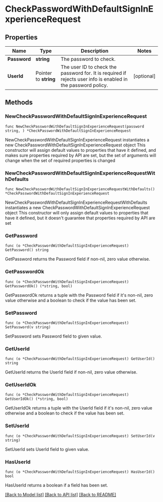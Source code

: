 # CheckPasswordWithDefaultSignInExperienceRequest

## Properties

Name | Type | Description | Notes
------------ | ------------- | ------------- | -------------
**Password** | **string** | The password to check. | 
**UserId** | Pointer to **string** | The user ID to check the password for. It is required if rejects user info is enabled in the password policy. | [optional] 

## Methods

### NewCheckPasswordWithDefaultSignInExperienceRequest

`func NewCheckPasswordWithDefaultSignInExperienceRequest(password string, ) *CheckPasswordWithDefaultSignInExperienceRequest`

NewCheckPasswordWithDefaultSignInExperienceRequest instantiates a new CheckPasswordWithDefaultSignInExperienceRequest object
This constructor will assign default values to properties that have it defined,
and makes sure properties required by API are set, but the set of arguments
will change when the set of required properties is changed

### NewCheckPasswordWithDefaultSignInExperienceRequestWithDefaults

`func NewCheckPasswordWithDefaultSignInExperienceRequestWithDefaults() *CheckPasswordWithDefaultSignInExperienceRequest`

NewCheckPasswordWithDefaultSignInExperienceRequestWithDefaults instantiates a new CheckPasswordWithDefaultSignInExperienceRequest object
This constructor will only assign default values to properties that have it defined,
but it doesn't guarantee that properties required by API are set

### GetPassword

`func (o *CheckPasswordWithDefaultSignInExperienceRequest) GetPassword() string`

GetPassword returns the Password field if non-nil, zero value otherwise.

### GetPasswordOk

`func (o *CheckPasswordWithDefaultSignInExperienceRequest) GetPasswordOk() (*string, bool)`

GetPasswordOk returns a tuple with the Password field if it's non-nil, zero value otherwise
and a boolean to check if the value has been set.

### SetPassword

`func (o *CheckPasswordWithDefaultSignInExperienceRequest) SetPassword(v string)`

SetPassword sets Password field to given value.


### GetUserId

`func (o *CheckPasswordWithDefaultSignInExperienceRequest) GetUserId() string`

GetUserId returns the UserId field if non-nil, zero value otherwise.

### GetUserIdOk

`func (o *CheckPasswordWithDefaultSignInExperienceRequest) GetUserIdOk() (*string, bool)`

GetUserIdOk returns a tuple with the UserId field if it's non-nil, zero value otherwise
and a boolean to check if the value has been set.

### SetUserId

`func (o *CheckPasswordWithDefaultSignInExperienceRequest) SetUserId(v string)`

SetUserId sets UserId field to given value.

### HasUserId

`func (o *CheckPasswordWithDefaultSignInExperienceRequest) HasUserId() bool`

HasUserId returns a boolean if a field has been set.


[[Back to Model list]](../README.md#documentation-for-models) [[Back to API list]](../README.md#documentation-for-api-endpoints) [[Back to README]](../README.md)


